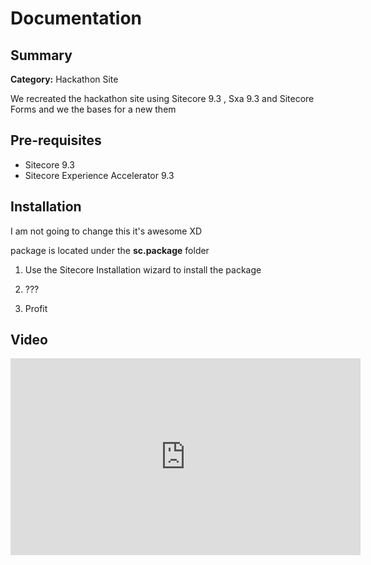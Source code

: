 
# Documentation

## Summary

  

**Category:** Hackathon Site

  We recreated the hackathon site using Sitecore 9.3 , Sxa 9.3 and Sitecore Forms and we the bases for a new them

  

## Pre-requisites

  

- Sitecore 9.3
- Sitecore Experience Accelerator 9.3


  

## Installation

  I am not going to change this it's awesome XD

package is located under the **sc.package** folder

1. Use the Sitecore Installation wizard to install the package

2. ???

3. Profit

## Video

 



<iframe width="560" height="315" src="https://www.youtube.com/embed/ZTUjrRvYnFU" frameborder="0" allow="accelerometer; autoplay; encrypted-media; gyroscope; picture-in-picture" allowfullscreen></iframe>